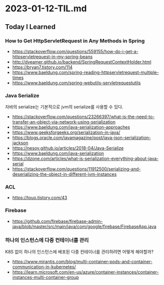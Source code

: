 # 2023-01-12-TIL.md

## Today I Learned

### How to Get HttpServletRequest in Any Methods in Spring

- https://stackoverflow.com/questions/559155/how-do-i-get-a-httpservletrequest-in-my-spring-beans
- http://dveamer.github.io/backend/SpringRequestContextHolder.html
- https://bryan7.tistory.com/114
- https://www.baeldung.com/spring-reading-httpservletrequest-multiple-times
- https://www.baeldung.com/spring-webutils-servletrequestutils

### Java Serialize

자바의 serialize는 기본적으로 jvm의 serialize를 사용할 수 있다.

- https://stackoverflow.com/questions/23266397/what-is-the-need-to-transfer-an-object-via-network-using-serialization
- https://www.baeldung.com/java-serialization-approaches
- https://www.geeksforgeeks.org/serialization-in-java/
- https://blogs.oracle.com/javamagazine/post/java-json-serialization-jackson
- https://nesoy.github.io/articles/2018-04/Java-Serialize
- https://www.baeldung.com/java-serialization
- https://dzone.com/articles/what-is-serialization-everything-about-java-serial
- https://stackoverflow.com/questions/11912500/serializing-and-deserializing-the-object-in-different-jvm-instances

### ACL

- https://touo.tistory.com/43

### Firebase

- https://github.com/firebase/firebase-admin-java/blob/master/src/main/java/com/google/firebase/FirebaseApp.java

### 하나의 인스턴스에 다중 컨테이너를 관리

K8S 없이 하나의 인스턴스에 배포된 다중 컨테이너를 관리하려면 어떻게 해야할까?

- https://www.mirantis.com/blog/multi-container-pods-and-container-communication-in-kubernetes/
- https://learn.microsoft.com/en-us/azure/container-instances/container-instances-multi-container-group

